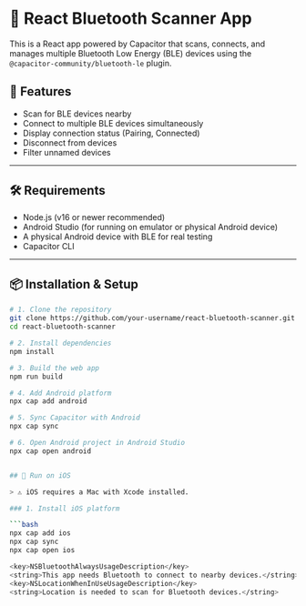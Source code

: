 # 🔵 React Bluetooth Scanner App

This is a React app powered by Capacitor that scans, connects, and manages multiple Bluetooth Low Energy (BLE) devices using the `@capacitor-community/bluetooth-le` plugin.

## 🚀 Features

- Scan for BLE devices nearby
- Connect to multiple BLE devices simultaneously
- Display connection status (Pairing, Connected)
- Disconnect from devices
- Filter unnamed devices

---

## 🛠️ Requirements

- Node.js (v16 or newer recommended)
- Android Studio (for running on emulator or physical Android device)
- A physical Android device with BLE for real testing
- Capacitor CLI

---

## 📦 Installation & Setup

```bash
# 1. Clone the repository
git clone https://github.com/your-username/react-bluetooth-scanner.git
cd react-bluetooth-scanner

# 2. Install dependencies
npm install

# 3. Build the web app
npm run build

# 4. Add Android platform
npx cap add android

# 5. Sync Capacitor with Android
npx cap sync

# 6. Open Android project in Android Studio
npx cap open android


## 🍏 Run on iOS

> ⚠️ iOS requires a Mac with Xcode installed.

### 1. Install iOS platform

```bash
npx cap add ios
npx cap sync
npx cap open ios

<key>NSBluetoothAlwaysUsageDescription</key>
<string>This app needs Bluetooth to connect to nearby devices.</string>
<key>NSLocationWhenInUseUsageDescription</key>
<string>Location is needed to scan for Bluetooth devices.</string>
